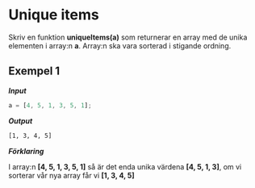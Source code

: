 # Unique items

Skriv en funktion **uniqueItems(a)** som returnerar en array med de unika elementen i array:n **a**. Array:n ska vara sorterad i stigande ordning.

## Exempel 1

**_Input_**

```js
a = [4, 5, 1, 3, 5, 1];
```

**_Output_**

```bash
[1, 3, 4, 5]
```

**_Förklaring_**

I array:n **[4, 5, 1, 3, 5, 1]** så är det enda unika värdena **[4, 5, 1, 3]**, om vi sorterar vår nya array får vi **[1, 3, 4, 5]**
